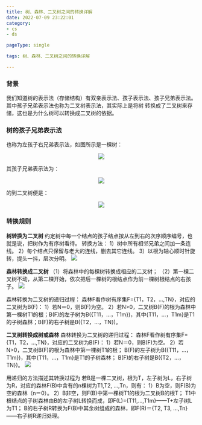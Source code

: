 ```yaml
---
title: 树、森林、二叉树之间的转换详解
date: 2022-07-09 23:22:01
category:
- cs
- ds

pageType: single

tags: 树、森林、二叉树之间的转换详解

---
```


### 背景
<p>我们知道树的表示法（存储结构）有双亲表示法、孩子表示法、孩子兄弟表示法。其中孩子兄弟表示法也称为二叉树表示法，其实际上是将树
转换成了二叉树来存储，这也是为什么树可以转换成二叉树的依据。</p>

### 树的孩子兄弟表示法
也称为左孩子右兄弟表示法，如图所示是一棵树：
<div style="text-align: center; ">
<img src="/images/cs/ds/树与二叉树转换/img_1.png" />
</div>

其孩子兄弟表示法为：
<div style="text-align: center; ">
<img src="/images/cs/ds/树与二叉树转换/img.png" />
</div>

的到二叉树便是：
<div style="text-align: center; ">
<img src="/images/cs/ds/树与二叉树转换/img_2.png" />
</div>

### 转换规则
**树转换为二叉树**
约定树中每一个结点的孩子结点按从左到右的次序顺序编号，也就是说，把树作为有序树看待。
转换方法：
1）树中所有相邻兄弟之间加一条连线。
2）每个结点只保留与老大的连线，删去其它连线。
3）以根为轴心顺时针旋转，提头一抖，层次分明。
<img src="/images/cs/ds/树与二叉树转换/img_5.png" />


**森林转换成二叉树**
（1）将森林中的每棵树转换成相应的二叉树；
（2）第一棵二叉树不动，从第二棵开始，依次把后一棵树的根结点作为前一棵树根结点的右孩子。
<img src="/images/cs/ds/树与二叉树转换/img_3.png" />

森林转换为二叉树的递归过程：
森林F看作树有序集F={T1，T2，…,TN}，对应的二叉树为B(F)：
1）若N＝0，则B(F)为空。
2）若N>0，二叉树B(F)的根为森林中第一棵树T1的根；B(F)的左子树为B({T11，…，T1m})，其中{T11，…，T1m}是T1的子树森林；B(F)的右子树是B({T2，…，TN})。

**二叉树转换成树或森林**
森林转换为二叉树的递归过程：
森林F看作树有序集F={T1，T2，…,TN}，对应的二叉树为B(F)：
1）若N＝0，则B(F)为空。
2）若N>0，二叉树B(F)的根为森林中第一棵树T1的根；
B(F)的左子树为B({T11，…，T1m})，其中{T11，…，T1m}是T1的子树森林；
B(F)的右子树是B({T2，…，TN})。
<img src="/images/cs/ds/树与二叉树转换/img_4.png" />

用递归的方法描述其转换过程为
若B是一棵二叉树，根为T，左子树为L，右子树为R，对应的森林F(B)中含有的n棵树为T1,T2, …,Tn，则有：
1）B为空，则F(B)为空的森林（n＝0）。
2）B非空，则F(B)中第一棵树T1的根为二叉树B的根T；
T1中根结点的子树森林由B的左子树L转换而成，即F(L)={T11,…,T1m}——T+左子树L为T1；
B的右子树R转换为F(B)中其余树组成的森林，即F(R)＝{T2, T3, …,Tn}——右子树R递归处理。